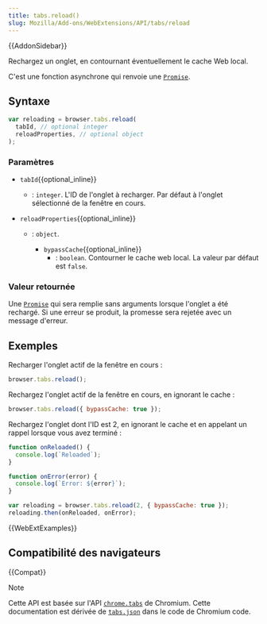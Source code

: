 ```yaml
---
title: tabs.reload()
slug: Mozilla/Add-ons/WebExtensions/API/tabs/reload
---
```


{{AddonSidebar}}

Rechargez un onglet, en contournant éventuellement le cache Web local.

C'est une fonction asynchrone qui renvoie une [`Promise`](/fr/docs/Web/JavaScript/Reference/Global_Objects/Promise).

## Syntaxe

```js
var reloading = browser.tabs.reload(
  tabId, // optional integer
  reloadProperties, // optional object
);
```

### Paramètres

- `tabId`{{optional_inline}}
  - : `integer`. L'ID de l'onglet à recharger. Par défaut à l'onglet sélectionné de la fenêtre en cours.
- `reloadProperties`{{optional_inline}}

  - : `object`.

    - `bypassCache`{{optional_inline}}
      - : `boolean`. Contourner le cache web local. La valeur par défaut est `false`.

### Valeur retournée

Une [`Promise`](/fr/docs/Web/JavaScript/Reference/Global_Objects/Promise) qui sera remplie sans arguments lorsque l'onglet a été rechargé. Si une erreur se produit, la promesse sera rejetée avec un message d'erreur.

## Exemples

Recharger l'onglet actif de la fenêtre en cours :

```js
browser.tabs.reload();
```

Rechargez l'onglet actif de la fenêtre en cours, en ignorant le cache :

```js
browser.tabs.reload({ bypassCache: true });
```

Rechargez l'onglet dont l'ID est 2, en ignorant le cache et en appelant un rappel lorsque vous avez terminé :

```js
function onReloaded() {
  console.log(`Reloaded`);
}

function onError(error) {
  console.log(`Error: ${error}`);
}

var reloading = browser.tabs.reload(2, { bypassCache: true });
reloading.then(onReloaded, onError);
```

{{WebExtExamples}}

## Compatibilité des navigateurs

{{Compat}}

> [!NOTE]
>
> Cette API est basée sur l'API [`chrome.tabs`](https://developer.chrome.com/docs/extensions/reference/api/tabs#method-executeScript) de Chromium. Cette documentation est dérivée de [`tabs.json`](https://chromium.googlesource.com/chromium/src/+/master/chrome/common/extensions/api/tabs.json) dans le code de Chromium code.

<!--
// Copyright 2015 The Chromium Authors. All rights reserved.
//
// Redistribution and use in source and binary forms, with or without
// modification, are permitted provided that the following conditions are
// met:
//
//    * Redistributions of source code must retain the above copyright
// notice, this list of conditions and the following disclaimer.
//    * Redistributions in binary form must reproduce the above
// copyright notice, this list of conditions and the following disclaimer
// in the documentation and/or other materials provided with the
// distribution.
//    * Neither the name of Google Inc. nor the names of its
// contributors may be used to endorse or promote products derived from
// this software without specific prior written permission.
//
// THIS SOFTWARE IS PROVIDED BY THE COPYRIGHT HOLDERS AND CONTRIBUTORS
// "AS IS" AND ANY EXPRESS OR IMPLIED WARRANTIES, INCLUDING, BUT NOT
// LIMITED TO, THE IMPLIED WARRANTIES OF MERCHANTABILITY AND FITNESS FOR
// A PARTICULAR PURPOSE ARE DISCLAIMED. IN NO EVENT SHALL THE COPYRIGHT
// OWNER OR CONTRIBUTORS BE LIABLE FOR ANY DIRECT, INDIRECT, INCIDENTAL,
// SPECIAL, EXEMPLARY, OR CONSEQUENTIAL DAMAGES (INCLUDING, BUT NOT
// LIMITED TO, PROCUREMENT OF SUBSTITUTE GOODS OR SERVICES; LOSS OF USE,
// DATA, OR PROFITS; OR BUSINESS INTERRUPTION) HOWEVER CAUSED AND ON ANY
// THEORY OF LIABILITY, WHETHER IN CONTRACT, STRICT LIABILITY, OR TORT
// (INCLUDING NEGLIGENCE OR OTHERWISE) ARISING IN ANY WAY OUT OF THE USE
// OF THIS SOFTWARE, EVEN IF ADVISED OF THE POSSIBILITY OF SUCH DAMAGE.
-->
